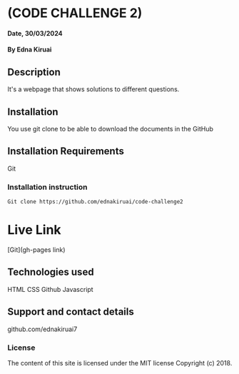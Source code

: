 # (CODE CHALLENGE 2)

#### Date, 30/03/2024

#### By Edna Kiruai

## Description
It's a webpage that shows solutions to different questions.

## Installation
You use git clone to be able to download the documents in the GitHub

## Installation Requirements
Git

### Installation instruction
```
Git clone https://github.com/ednakiruai/code-challenge2

```

# Live Link
[Git](gh-pages link)

## Technologies used
HTML
CSS
Github
Javascript

## Support and contact details
github.com/ednakiruai7

### License
The content of this site is licensed under the MIT license
Copyright (c) 2018.



















